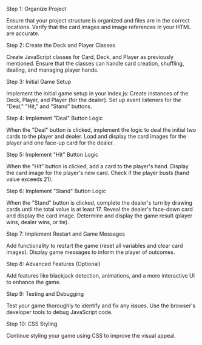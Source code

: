 Step 1: Organize Project

Ensure that your project structure is organized and files are in the correct locations.
Verify that the card images and image references in your HTML are accurate.

Step 2: Create the Deck and Player Classes

Create JavaScript classes for Card, Deck, and Player as previously mentioned.
Ensure that the classes can handle card creation, shuffling, dealing, and managing player hands.

Step 3: Initial Game Setup

Implement the initial game setup in your index.js:
Create instances of the Deck, Player, and Player (for the dealer).
Set up event listeners for the "Deal," "Hit," and "Stand" buttons.

Step 4: Implement "Deal" Button Logic

When the "Deal" button is clicked, implement the logic to deal the initial two cards to the player and dealer.
Load and display the card images for the player and one face-up card for the dealer.

Step 5: Implement "Hit" Button Logic

When the "Hit" button is clicked, add a card to the player's hand.
Display the card image for the player's new card.
Check if the player busts (hand value exceeds 21).

Step 6: Implement "Stand" Button Logic

When the "Stand" button is clicked, complete the dealer's turn by drawing cards until the total value is at least 17.
Reveal the dealer's face-down card and display the card image.
Determine and display the game result (player wins, dealer wins, or tie).

Step 7: Implement Restart and Game Messages

Add functionality to restart the game (reset all variables and clear card images).
Display game messages to inform the player of outcomes.

Step 8: Advanced Features (Optional)

Add features like blackjack detection, animations, and a more interactive UI to enhance the game.

Step 9: Testing and Debugging

Test your game thoroughly to identify and fix any issues.
Use the browser's developer tools to debug JavaScript code.

Step 10: CSS Styling

Continue styling your game using CSS to improve the visual appeal.
